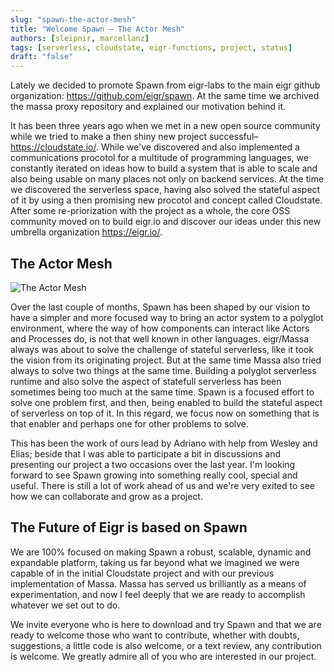 ```yaml
---
slug: "spawn-the-actor-mesh"
title: "Welcome Spawn – The Actor Mesh"
authors: [sleipnir, marcellanz]
tags: [serverless, cloudstate, eigr-functions, project, status]
draft: "false"
---
```


Lately we decided to promote Spawn from eigr-labs to the main eigr github organization: https://github.com/eigr/spawn.
At the same time we archived the massa proxy repository and explained our motivation behind it.

It has been three years ago when we met in a new open source community while we tried to make a
then shiny new project successful–https://cloudstate.io/. While we've discovered and also implemented a communications
procotol for a multitude of programming languages, we constantly iterated on ideas how to build a system that is able to
scale and also being usable on many places not only on backend services. At the time we discovered the serverless space,
having also solved the stateful aspect of it by using a then promising new procotol and concept called Cloudstate. After
some re-priorization with the project as a whole, the core OSS community moved on to build eigr.io and discover our
ideas under this new umbrella organization https://eigr.io/.

## The Actor Mesh

![The Actor Mesh](/img/the_actor_mesh.svg "The Actor Mesh")

Over the last couple of months, Spawn has been shaped by our vision to have a simpler and more focused way to bring an
actor system to a polyglot environment, where the way of how components can interact like Actors and Processes do, is
not that well known in other languages. eigr/Massa always was about to solve the challenge of stateful serverless, like
it took the vision from its originating project. But at the same time Massa also tried always to solve two things at the
same time. Building a polyglot serverless runtime and also solve the aspect of statefull serverless has been sometimes
being too much at the same time. Spawn is a focused effort to solve one problem first, and then, being enabled to build
the stateful aspect of serverless on top of it. In this regard, we focus now on something that is that enabler and
perhaps one for other problems to solve.

This has been the work of ours lead by Adriano with help from Wesley and Elias; beside that I was able to participate a
bit in discussions and presenting our project a two occasions over the last year. I'm looking forward to see Spawn
growing into something really cool, special and useful. There is still a lot of work ahead of us and we're very exited
to see how we can collaborate and grow as a project.

## The Future of Eigr is based on Spawn

We are 100% focused on making Spawn a robust, scalable, dynamic and expandable platform, taking us far beyond what
we imagined we were capable of in the initial Cloudstate project and with our previous implementation of Massa.
Massa has served us brilliantly as a means of experimentation, and now I feel deeply that we are ready to accomplish
whatever we set out to do.

We invite everyone who is here to download and try Spawn and that we are ready to welcome those who want to contribute,
whether with doubts, suggestions, a little code is also welcome, or a text review, any contribution is welcome. We
greatly admire all of you who are interested in our project.